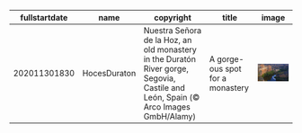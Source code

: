 |fullstartdate|name|copyright|title|image|
|--|--|--|--|--|
202011301830|HocesDuraton|Nuestra Señora de la Hoz, an old monastery in the Duratón River gorge, Segovia, Castile and León, Spain (© Arco Images GmbH/Alamy)|A gorge-ous spot for a monastery|![](/en-IN/2020/12/202011301830HocesDuraton.jpg)|
